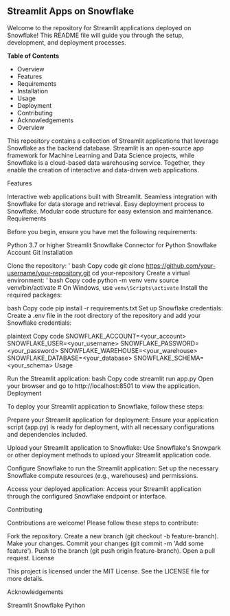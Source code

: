 ## Streamlit Apps on Snowflake

Welcome to the repository for Streamlit applications deployed on Snowflake! This README file will guide you through the setup, development, and deployment processes.

**Table of Contents**

- Overview
- Features
- Requirements
- Installation
- Usage
- Deployment
- Contributing
- Acknowledgements
- Overview

This repository contains a collection of Streamlit applications that leverage Snowflake as the backend database. Streamlit is an open-source app framework for Machine Learning and Data Science projects, while Snowflake is a cloud-based data warehousing service. Together, they enable the creation of interactive and data-driven web applications.

Features

Interactive web applications built with Streamlit.
Seamless integration with Snowflake for data storage and retrieval.
Easy deployment process to Snowflake.
Modular code structure for easy extension and maintenance.
Requirements

Before you begin, ensure you have met the following requirements:

Python 3.7 or higher
Streamlit
Snowflake Connector for Python
Snowflake Account
Git
Installation

Clone the repository:
'
  bash
  Copy code
  git clone https://github.com/your-username/your-repository.git
  cd your-repository
  Create a virtual environment: 
'
bash
Copy code
python -m venv venv
source venv/bin/activate   # On Windows, use `venv\Scripts\activate`
Install the required packages:

bash
Copy code
pip install -r requirements.txt
Set up Snowflake credentials:
Create a .env file in the root directory of the repository and add your Snowflake credentials:

plaintext
Copy code
SNOWFLAKE_ACCOUNT=<your_account>
SNOWFLAKE_USER=<your_username>
SNOWFLAKE_PASSWORD=<your_password>
SNOWFLAKE_WAREHOUSE=<your_warehouse>
SNOWFLAKE_DATABASE=<your_database>
SNOWFLAKE_SCHEMA=<your_schema>
Usage

Run the Streamlit application:
bash
Copy code
streamlit run app.py
Open your browser and go to http://localhost:8501 to view the application.
Deployment

To deploy your Streamlit application to Snowflake, follow these steps:

Prepare your Streamlit application for deployment:
Ensure your application script (app.py) is ready for deployment, with all necessary configurations and dependencies included.

Upload your Streamlit application to Snowflake:
Use Snowflake's Snowpark or other deployment methods to upload your Streamlit application code.

Configure Snowflake to run the Streamlit application:
Set up the necessary Snowflake compute resources (e.g., warehouses) and permissions.

Access your deployed application:
Access your Streamlit application through the configured Snowflake endpoint or interface.

Contributing

Contributions are welcome! Please follow these steps to contribute:

Fork the repository.
Create a new branch (git checkout -b feature-branch).
Make your changes.
Commit your changes (git commit -m 'Add some feature').
Push to the branch (git push origin feature-branch).
Open a pull request.
License

This project is licensed under the MIT License. See the LICENSE file for more details.

Acknowledgements

Streamlit
Snowflake
Python
